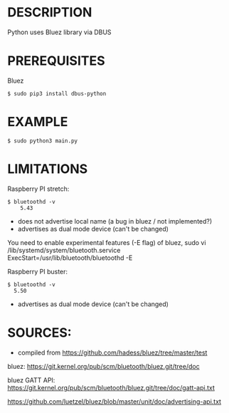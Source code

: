 # DESCRIPTION
Python uses Bluez library via DBUS

# PREREQUISITES
Bluez 

```console
$ sudo pip3 install dbus-python
```

# EXAMPLE
```console
$ sudo python3 main.py
```

# LIMITATIONS
Raspberry PI stretch:

```console
$ bluetoothd -v
    5.43
```
  - does not advertise local name (a bug in bluez / not implemented?)
  - advertises as dual mode device (can't be changed)

  You need to enable experimental features (-E flag) of bluez, 
  sudo vi /lib/systemd/system/bluetooth.service 
  ExecStart=/usr/lib/bluetooth/bluetoothd -E

Raspberry PI buster:
```console
$ bluetoothd -v
  5.50
```
  - advertises as dual mode device (can't be changed)


# SOURCES:
- compiled from https://github.com/hadess/bluez/tree/master/test

bluez:
https://git.kernel.org/pub/scm/bluetooth/bluez.git/tree/doc

bluez GATT API:
https://git.kernel.org/pub/scm/bluetooth/bluez.git/tree/doc/gatt-api.txt


https://github.com/luetzel/bluez/blob/master/unit/doc/advertising-api.txt
